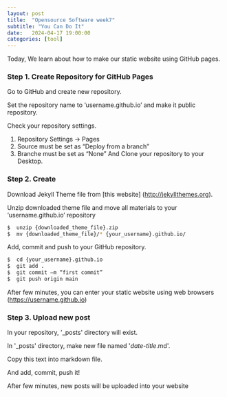 ```yaml
---
layout: post
title:  "Opensource Software week7"
subtitle: "You Can Do It"
date:   2024-04-17 19:00:00
categories: [tool]
---
```


Today, We learn about how to make our static website using GitHub pages.

### Step 1. Create Repository for GitHub Pages
Go to GitHub and create new repository.

Set the repository name to ‘username.github.io’ and make it public repository.

Check your repository settings.

1. Repository Settings -> Pages
2. Source must be set as “Deploy from a branch”
3. Branche must be set as “None”
And Clone your repository to your Desktop.

### Step 2. Create
Download Jekyll Theme file from [this website] (http://jekyllthemes.org).

Unzip downloaded theme file and move all materials to your ‘username.github.io’ repository

```bash
$  unzip {downloaded_theme_file}.zip
$  mv {downloaded_theme_file}/* {your_username}.github.io/
```

Add, commit and push to your GitHub repository.

```bash
$  cd {your_username}.github.io
$  git add . 
$  git commit –m “first commit”
$  git push origin main
```
After few minutes, you can enter your static website using web browsers (https://username.github.io)

### Step 3. Upload new post
In your repository, '_posts' directory will exist.

In '_posts' directory, make new file named '*date*-*title*.md'.

Copy this text into markdown file.

And add, commit, push it!

After few minutes, new posts will be uploaded into your website
